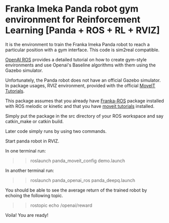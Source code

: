 # Franka Imeka Panda robot gym environment for Reinforcement Learning  [Panda + ROS + RL + RVIZ]

It is the environment to train the Franka Imeka Panda robot to reach a particular position with a gym interface. This code is sim2real compatible.

[OpenAI ROS](http://wiki.ros.org/openai_ros) provides a detailed tutorial on how to create gym-style environments and use Openai's Baseline algorithms with them using the Gazebo simulator. 

Unfortunately, the Panda robot does not have an official Gazebo simulator. In package usages, RVIZ environment, provided with the official [MoveIT Tutorials](http://docs.ros.org/en/melodic/api/moveit_tutorials/html/doc/quickstart_in_rviz/quickstart_in_rviz_tutorial.html).

This package assumes that you already have [Franka-ROS](https://frankaemika.github.io/docs/franka_ros.html) package installed with ROS melodic or kinetic and that you have [moveit tutorials](http://docs.ros.org/en/melodic/api/moveit_tutorials/html/doc/quickstart_in_rviz/quickstart_in_rviz_tutorial.html) installed.

Simply put the package in the src directory of your ROS workspace and say catkin_make or catkin build.

Later code simply runs by using two commands.

Start panda robot in RVIZ.

In one terminal run:
>> roslaunch panda_moveit_config demo.launch 

In another terminal run:
>> roslaunch panda_openai_ros panda_deepq.launch

 You should be able to see the average return of the trained robot by echoing the following topic.
 >>rostopic echo /openai/reward
 
 Voila! You are ready!
